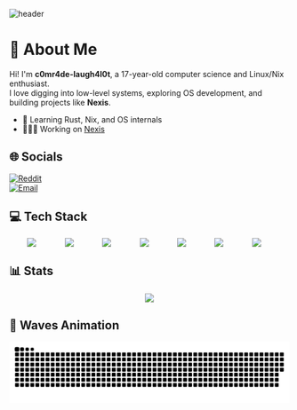 <!-- Banner -->
![header](https://capsule-render.vercel.app/api?type=waving&theme=radical&height=100&animation=scaleIn&text=🌃c0mr4de-laugh4l0t&fontSize=50)

<!-- Introduction -->
# 💫 About Me
Hi! I'm **c0mr4de-laugh4l0t**, a 17-year-old computer science and Linux/Nix enthusiast.  
I love digging into low-level systems, exploring OS development, and building projects like **Nexis**.

- 🌱 Learning Rust, Nix, and OS internals  
- 👨🏻‍💻 Working on [Nexis](https://github.com/c0mr4de-laugh4l0t/NEXIS)

<!-- Social media links -->
## 🌐 Socials
[![Reddit](https://img.shields.io/badge/Reddit-%23FF4500.svg?logo=Reddit&logoColor=white)](https://reddit.com/user/Proud_Ad4681)  
[![Email](https://img.shields.io/badge/Email-D14836?logo=gmail&logoColor=white)](mailto:maidhajama01@gmail.com)

<!-- Tech stack -->
## 💻 Tech Stack
<div align="center" style="display: flex; justify-content: space-evenly;">
    <img src="https://cdn.jsdelivr.net/gh/devicons/devicon/icons/linux/linux-original.svg" width=35/>
    <img src="https://cdn.jsdelivr.net/gh/devicons/devicon/icons/nixos/nixos-original.svg" width=35/>
    <img src="https://cdn.jsdelivr.net/gh/devicons/devicon/icons/neovim/neovim-original.svg" width=35/>
    <img src="https://cdn.jsdelivr.net/gh/devicons/devicon/icons/git/git-original.svg" width=35/>
    <img src="https://cdn.jsdelivr.net/gh/devicons/devicon/icons/rust/rust-plain.svg" width=35/>
    <img src="https://cdn.jsdelivr.net/gh/devicons/devicon/icons/html5/html5-original.svg" width=35/>
    <img src="https://cdn.jsdelivr.net/gh/devicons/devicon/icons/css3/css3-original.svg" width=35/>
</div>

<!-- Stats -->
## 📊 Stats
<div align="center">
    <img align="center" width="412" src="https://github-readme-stats.vercel.app/api?username=c0mr4de-laugh4l0t&theme=catppuccin_mocha&rank_icon=default&include_all_commits=false&border_radius=4&hide_border=false"/>
</div>

<!-- Waves -->
## 🌊 Waves Animation
![Waves](https://raw.githubusercontent.com/c0mr4de-laugh4l0t/c0mr4de-laugh4l0t/output/waves-dark.svg)
